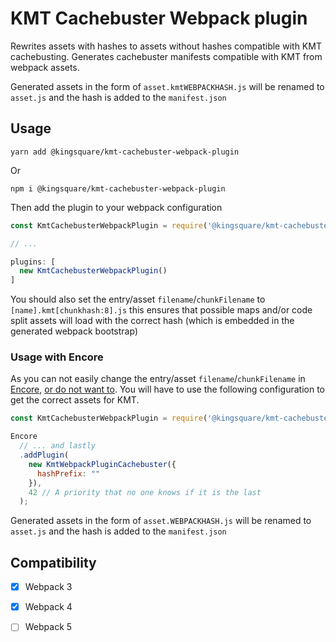# KMT Cachebuster Webpack plugin

Rewrites assets with hashes to assets without hashes compatible with KMT cachebusting.
Generates cachebuster manifests compatible with KMT from webpack assets.

Generated assets in the form of `asset.kmtWEBPACKHASH.js` will be renamed to `asset.js` and the hash is added to the `manifest.json`

## Usage

    yarn add @kingsquare/kmt-cachebuster-webpack-plugin

Or

    npm i @kingsquare/kmt-cachebuster-webpack-plugin

Then add the plugin to your webpack configuration

````javascript
const KmtCachebusterWebpackPlugin = require('@kingsquare/kmt-cachebuster-webpack-plugin');

// ...

plugins: [
  new KmtCachebusterWebpackPlugin()
]
````

You should also set the entry/asset `filename`/`chunkFilename` to `[name].kmt[chunkhash:8].js` this ensures that possible maps and/or code split assets will load with the correct hash (which is embedded in the generated webpack bootstrap)

### Usage with Encore

As you can not easily change the entry/asset `filename`/`chunkFilename` in [Encore](https://github.com/symfony/webpack-encore), [or do not want to](https://symfony.com/doc/current/frontend/encore/advanced-config.html). You will have to use the following configuration to get the correct assets for KMT.

````javascript
const KmtCachebusterWebpackPlugin = require('@kingsquare/kmt-cachebuster-webpack-plugin');

Encore
  // ... and lastly
  .addPlugin(
    new KmtWebpackPluginCachebuster({
      hashPrefix: ""
    }),
    42 // A priority that no one knows if it is the last
  );
````

Generated assets in the form of `asset.WEBPACKHASH.js` will be renamed to `asset.js` and the hash is added to the `manifest.json`

## Compatibility

 * [x] Webpack 3
 * [x] Webpack 4
 * [ ] Webpack 5

